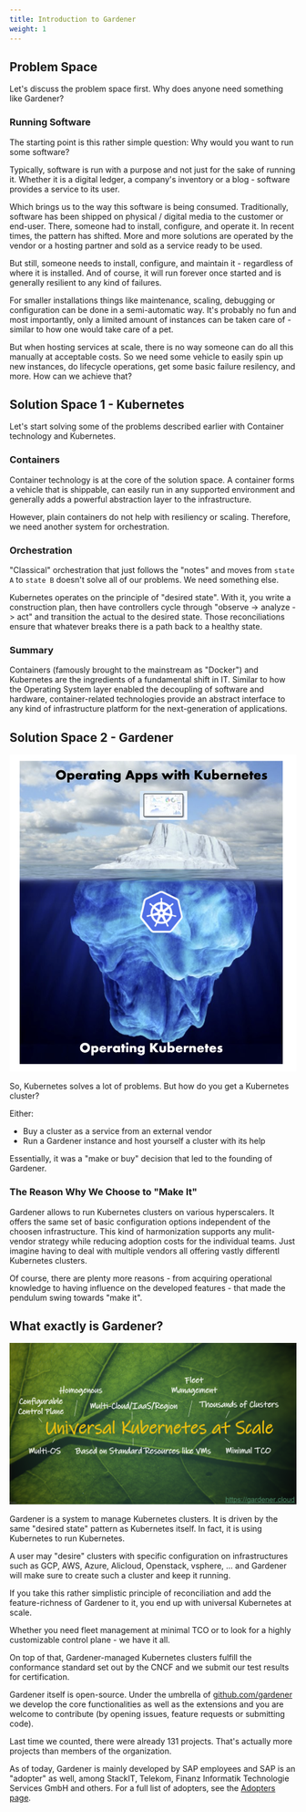 ```yaml
---
title: Introduction to Gardener
weight: 1
---
```


## Problem Space

Let's discuss the problem space first. Why does anyone need something like Gardener?

### Running Software

The starting point is this rather simple question: Why would you want to run some software?

Typically, software is run with a purpose and not just for the sake of running it. Whether it is a digital ledger, a company's inventory or a blog - software provides a service to its user.

Which brings us to the way this software is being consumed. Traditionally, software has been shipped on physical / digital media to the customer or end-user. There, someone had to install, configure, and operate it. In recent times, the pattern has shifted. More and more solutions are operated by the vendor or a hosting partner and sold as a service ready to be used.

But still, someone needs to install, configure, and maintain it - regardless of where it is installed. And of course, it will run forever once started and is generally resilient to any kind of failures.

For smaller installations things like maintenance, scaling, debugging or configuration can be done in a semi-automatic way. It's probably no fun and most importantly, only a limited amount of instances can be taken care of - similar to how one would take care of a pet.

But when hosting services at scale, there is no way someone can do all this manually at acceptable costs. So we need some vehicle to easily spin up new instances, do lifecycle operations, get some basic failure resilency, and more. How can we achieve that?

## Solution Space 1 - Kubernetes

Let's start solving some of the problems described earlier with Container technology and Kubernetes.

### Containers

Container technology is at the core of the solution space. A container forms a vehicle that is shippable, can easily run in any supported environment and generally adds a powerful abstraction layer to the infrastructure.

However, plain containers do not help with resiliency or scaling. Therefore, we need another system for orchestration.

### Orchestration

"Classical" orchestration that just follows the "notes" and moves from `state A` to `state B` doesn't solve all of our problems. We need something else.

Kubernetes operates on the principle of "desired state". With it, you write a construction plan, then have controllers cycle through "observe -> analyze -> act" and transition the actual to the desired state. Those reconciliations ensure that whatever breaks there is a path back to a healthy state.

### Summary

Containers (famously brought to the mainstream as "Docker") and Kubernetes are the ingredients of a fundamental shift in IT. Similar to how the Operating System layer enabled the decoupling of software and hardware, container-related technologies provide an abstract interface to any kind of infrastructure platform for the next-generation of applications.

## Solution Space 2 - Gardener

![](./images/operating-apps.png)

So, Kubernetes solves a lot of problems. But how do you get a Kubernetes cluster?

Either:
- Buy a cluster as a service from an external vendor
- Run a Gardener instance and host yourself a cluster with its help

Essentially, it was a "make or buy" decision that led to the founding of Gardener.

### The Reason Why We Choose to "Make It"

Gardener allows to run Kubernetes clusters on various hyperscalers. It offers the same set of basic configuration options independent of the choosen infrastructure. This kind of harmonization supports any mulit-vendor strategy while reducing adoption costs for the individual teams. Just imagine having to deal with multiple vendors all offering vastly differentl Kubernetes clusters.

Of course, there are plenty more reasons - from acquiring operational knowledge to having influence on the developed features - that made the pendulum swing towards "make it".

## What exactly is Gardener?

![](./images/universal-kubernetes.png)

Gardener is a system to manage Kubernetes clusters. It is driven by the same "desired state" pattern as Kubernetes itself. In fact, it is using Kubernetes to run Kubernetes.

A user may "desire" clusters with specific configuration on infrastructures such as GCP, AWS, Azure, Alicloud, Openstack, vsphere, ... and Gardener will make sure to create such a cluster and keep it running.

If you take this rather simplistic principle of reconciliation and add the feature-richness of Gardener to it, you end up with universal Kubernetes at scale.

Whether you need fleet management at minimal TCO or to look for a highly customizable control plane - we have it all.

On top of that, Gardener-managed Kubernetes clusters fulfill the conformance standard set out by the CNCF and we submit our test results for certification.

Gardener itself is open-source. Under the umbrella of [github.com/gardener](https://github.com/gardener) we develop the core functionalities as well as the extensions and you are welcome to contribute (by opening issues, feature requests or submitting code). 

Last time we counted, there were already 131 projects. That's actually more projects than members of the organization.

As of today, Gardener is mainly developed by SAP employees and SAP is an "adopter" as well, among StackIT, Telekom, Finanz Informatik Technologie Services GmbH and others. For a full list of adopters, see the [Adopters page](https://github.com/gardener/documentation/blob/master/website/adopter/_index.md).